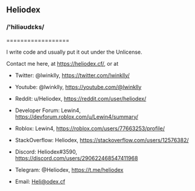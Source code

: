 ## Heliodex
### /'hiliəʊdɛks/
==================
<!--
**HelioDex/Heliodex** is a ✨ _special_ ✨ repository because its `README.md` (this file) appears on your GitHub profile.
k
-->

I write code and usually put it out under the Unlicense.

Contact me here, at https://heliodex.cf/, or at 
 
* Twitter: @lwinklly, https://twitter.com/lwinklly/

* Youtube: @lwinklly, https://youtube.com/@lwinklly

* Reddit: u/Heliodex, https://reddit.com/user/heliodex/

* Developer Forum: Lewin4, https://devforum.roblox.com/u/Lewin4/summary/

* Roblox: Lewin4, https://roblox.com/users/77663253/profile/

* StackOverflow: Heliodex, https://stackoverflow.com/users/12576382/

* Discord: Heliodex#3590, https://discord.com/users/290622468547411968

* Telegram: @Heliodex, https://t.me/heliodex

* Email: Heli@odex.cf
